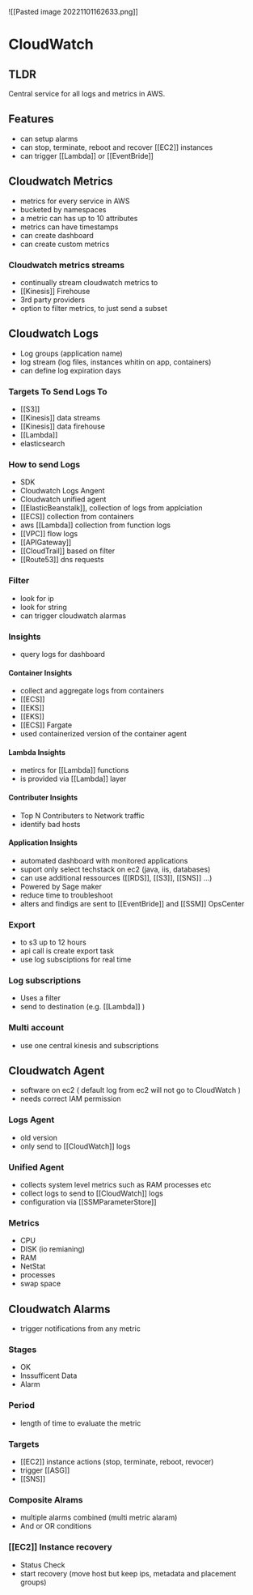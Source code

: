 ![[Pasted image 20221101162633.png]]
# CloudWatch

## TLDR
Central service for all logs and metrics in AWS.

## Features
- can setup alarms
- can stop, terminate, reboot and recover [[EC2]] instances
- can trigger [[Lambda]] or [[EventBride]]

## Cloudwatch Metrics
- metrics for every service in AWS
- bucketed by namespaces
- a metric can has up to 10 attributes
- metrics can have timestamps
- can create dashboard
- can create custom metrics

### Cloudwatch metrics streams
- continually stream cloudwatch metrics to 
- [[Kinesis]] Firehouse
- 3rd party providers
- option to filter metrics, to just send a subset

## Cloudwatch Logs
- Log groups (application name)
- log stream (log files, instances whitin on app, containers)
- can define log expiration days

### Targets To Send Logs To
- [[S3]]
- [[Kinesis]] data streams
- [[Kinesis]] data firehouse
- [[Lambda]]
- elasticsearch

### How to send Logs
- SDK
- Cloudwatch Logs Angent
- Cloudwatch unified agent
- [[ElasticBeanstalk]], collection of logs from applciation
- [[ECS]] collection from containers
- aws [[Lambda]] collection from function logs
- [[VPC]] flow logs
- [[APIGateway]]
- [[CloudTrail]] based on filter
- [[Route53]] dns requests

### Filter 
- look for ip 
- look for string
- can trigger cloudwatch alarmas

### Insights
- query logs for dashboard

#### Container Insights
- collect and aggregate logs from containers
- [[ECS]]
- [[EKS]]
- [[EKS]]
- [[ECS]] Fargate
- used containerized version of the container agent

#### Lambda Insights
- metircs for [[Lambda]] functions
- is provided via [[Lambda]] layer

#### Contributer Insights
- Top N Contributers to Network traffic
- identify bad hosts

#### Application Insights
- automated dashboard with monitored applications
- suport only select techstack on ec2 (java, iis, databases)
- can use additional ressources ([[RDS]], [[S3]], [[SNS]] ...)
- Powered by Sage maker
- reduce time to troubleshoot
- alters and findigs are sent to [[EventBride]] and [[SSM]] OpsCenter

### Export
-  to s3 up to 12 hours
- api call is create export task
- use log subsciptions for real time

### Log subscriptions
- Uses a filter
- send to destination (e.g. [[Lambda]] )

### Multi account
- use one  central kinesis and subscriptions

## Cloudwatch Agent
- software on ec2 ( default log from ec2 will not go to CloudWatch )
- needs correct IAM permission

### Logs Agent
- old version 
- only send to [[CloudWatch]] logs

### Unified Agent
- collects system level metrics such as RAM processes etc
- collect logs to send to [[CloudWatch]] logs
- configuration via [[SSMParameterStore]] 

### Metrics
- CPU
- DISK (io remianing)
- RAM
- NetStat
- processes
- swap space

## Cloudwatch Alarms
- trigger notifications from any metric

### Stages
- OK
- Inssufficent Data
- Alarm

### Period
- length of time to evaluate the metric

### Targets
- [[EC2]] instance actions (stop, terminate, reboot, revocer)
- trigger [[ASG]]
- [[SNS]]

### Composite Alrams
- multiple alarms combined (multi metric alaram)
- And or OR conditions

### [[EC2]] Instance recovery
- Status Check
- start recovery (move host but keep ips, metadata and placement groups)